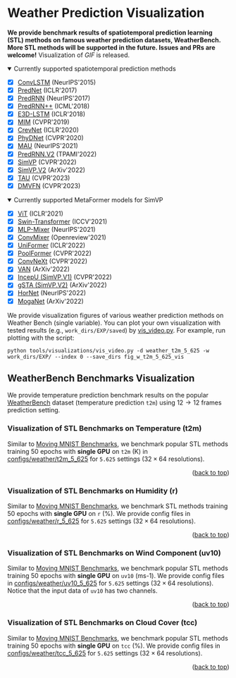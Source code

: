 # Weather Prediction Visualization

**We provide benchmark results of spatiotemporal prediction learning (STL) methods on famous weather prediction datasets, WeatherBench. More STL methods will be supported in the future. Issues and PRs are welcome!**  Visualization of *GIF* is released.

<details open>
<summary>Currently supported spatiotemporal prediction methods</summary>

- [x] [ConvLSTM](https://arxiv.org/abs/1506.04214) (NeurIPS'2015)
- [x] [PredNet](https://openreview.net/forum?id=B1ewdt9xe) (ICLR'2017)
- [x] [PredRNN](https://dl.acm.org/doi/abs/10.5555/3294771.3294855) (NeurIPS'2017)
- [x] [PredRNN++](https://arxiv.org/abs/1804.06300) (ICML'2018)
- [x] [E3D-LSTM](https://openreview.net/forum?id=B1lKS2AqtX) (ICLR'2018)
- [x] [MIM](https://arxiv.org/abs/1811.07490) (CVPR'2019)
- [x] [CrevNet](https://openreview.net/forum?id=B1lKS2AqtX) (ICLR'2020)
- [x] [PhyDNet](https://arxiv.org/abs/2003.01460) (CVPR'2020)
- [x] [MAU](https://openreview.net/forum?id=qwtfY-3ibt7) (NeurIPS'2021)
- [x] [PredRNN.V2](https://arxiv.org/abs/2103.09504v4) (TPAMI'2022)
- [x] [SimVP](https://arxiv.org/abs/2206.05099) (CVPR'2022)
- [x] [SimVP.V2](https://arxiv.org/abs/2211.12509) (ArXiv'2022)
- [x] [TAU](https://arxiv.org/abs/2206.12126) (CVPR'2023)
- [x] [DMVFN](https://arxiv.org/abs/2303.09875) (CVPR'2023)

</details>

<details open>
<summary>Currently supported MetaFormer models for SimVP</summary>

- [x] [ViT](https://arxiv.org/abs/2010.11929) (ICLR'2021)
- [x] [Swin-Transformer](https://arxiv.org/abs/2103.14030) (ICCV'2021)
- [x] [MLP-Mixer](https://arxiv.org/abs/2105.01601) (NeurIPS'2021)
- [x] [ConvMixer](https://arxiv.org/abs/2201.09792) (Openreview'2021)
- [x] [UniFormer](https://arxiv.org/abs/2201.09450) (ICLR'2022)
- [x] [PoolFormer](https://arxiv.org/abs/2111.11418) (CVPR'2022)
- [x] [ConvNeXt](https://arxiv.org/abs/2201.03545) (CVPR'2022)
- [x] [VAN](https://arxiv.org/abs/2202.09741) (ArXiv'2022)
- [x] [IncepU (SimVP.V1)](https://arxiv.org/abs/2206.05099) (CVPR'2022)
- [x] [gSTA (SimVP.V2)](https://arxiv.org/abs/2211.12509) (ArXiv'2022)
- [x] [HorNet](https://arxiv.org/abs/2207.14284) (NeurIPS'2022)
- [x] [MogaNet](https://arxiv.org/abs/2211.03295) (ArXiv'2022)

</details>

We provide visualization figures of various weather prediction methods on Weather Bench (single variable). You can plot your own visualization with tested results (e.g., `work_dirs/EXP/saved`) by [vis_video.py](https://github.com/chengtan9907/OpenSTL/tree/master/tools/visualizations/vis_video.py). For example, run plotting with the script:
```shell
python tools/visualizations/vis_video.py -d weather_t2m_5_625 -w work_dirs/EXP/ --index 0 --save_dirs fig_w_t2m_5_625_vis
```

## WeatherBench Benchmarks Visualization

We provide temperature prediction benchmark results on the popular [WeatherBench](https://arxiv.org/abs/2002.00469) dataset (temperature prediction `t2m`) using $12\rightarrow 12$ frames prediction setting.

### **Visualization of STL Benchmarks on Temperature (t2m)**

Similar to [Moving MNIST Benchmarks](video_benchmarks.md#moving-mnist-benchmarks), we benchmark popular STL methods training 50 epochs with **single GPU** on `t2m` (K) in [configs/weather/t2m_5_625](https://github.com/chengtan9907/OpenSTL/configs/weather/t2m_5_625/) for `5.625` settings ($32\times 64$ resolutions).

<p align="right">(<a href="#top">back to top</a>)</p>


### **Visualization of STL Benchmarks on Humidity (r)**

Similar to [Moving MNIST Benchmarks](video_benchmarks.md#moving-mnist-benchmarks), we benchmark STL methods training 50 epochs with **single GPU** on `r` (%). We provide config files in [configs/weather/r_5_625](https://github.com/chengtan9907/OpenSTL/configs/weather/r_5_625/) for `5.625` settings ($32\times 64$ resolutions).

<p align="right">(<a href="#top">back to top</a>)</p>


### **Visualization of STL Benchmarks on Wind Component (uv10)**

Similar to [Moving MNIST Benchmarks](video_benchmarks.md#moving-mnist-benchmarks), we benchmark popular STL methods training 50 epochs with **single GPU** on `uv10` (ms-1). We provide config files in [configs/weather/uv10_5_625](https://github.com/chengtan9907/OpenSTL/configs/weather/uv10_5_625/) for `5.625` settings ($32\times 64$ resolutions). Notice that the input data of `uv10` has two channels.

<p align="right">(<a href="#top">back to top</a>)</p>


### **Visualization of STL Benchmarks on Cloud Cover (tcc)**

Similar to [Moving MNIST Benchmarks](video_benchmarks.md#moving-mnist-benchmarks), we benchmark popular STL methods training 50 epochs with **single GPU** on `tcc` (%). We provide config files in [configs/weather/tcc_5_625](https://github.com/chengtan9907/OpenSTL/configs/weather/tcc_5_625/) for `5.625` settings ($32\times 64$ resolutions).

<p align="right">(<a href="#top">back to top</a>)</p>
